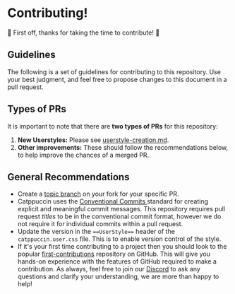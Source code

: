 # Contributing!

🎉 First off, thanks for taking the time to contribute! 🎉

## Guidelines

The following is a set of guidelines for contributing to this repository. Use
your best judgment, and feel free to propose changes to this document in a pull
request.

## Types of PRs

It is important to note that there are **two types of PRs** for this repository:

1. **New Userstyles:** Please see [userstyle-creation.md](userstyle-creation.md).
2. **Other improvements:** These should follow the recommendations below, to help
   improve the chances of a merged PR.

## General Recommendations

- Create a
  [topic branch](https://git-scm.com/book/en/v2/Git-Branching-Branching-Workflows#_topic_branch)
  on your fork for your specific PR.
- Catppuccin uses the [Conventional Commits
](https://www.conventionalcommits.org/en/v1.0.0/) standard for creating explicit and meaningful commit messages. This repository requires pull request *titles* to be in the conventional commit format, however we do not require it for individual commits within a pull request.
- Update the version in the `==UserStyle==` header of the `catppuccin.user.css` file. This is to enable version control of the style.
- If it's your first time contributing to a project then you should look to the
  popular
  [first-contributions](https://github.com/firstcontributions/first-contributions)
  repository on GitHub. This will give you hands-on experience with the features
  of GitHub required to make a contribution. As always, feel free to join our
  [Discord](https://discord.com/servers/catppuccin-907385605422448742) to ask
  any questions and clarify your understanding, we are more than happy to help!
